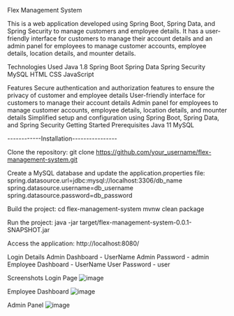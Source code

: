 Flex Management System

This is a web application developed using Spring Boot, Spring Data, and Spring Security to manage customers and employee details. It has a user-friendly interface for customers to manage their account details and an admin panel for employees to manage customer accounts, employee details, location details, and mounter details.

Technologies Used
Java 1.8
Spring Boot
Spring Data
Spring Security
MySQL
HTML
CSS
JavaScript

Features
Secure authentication and authorization features to ensure the privacy of customer and employee details
User-friendly interface for customers to manage their account details
Admin panel for employees to manage customer accounts, employee details, location details, and mounter details
Simplified setup and configuration using Spring Boot, Spring Data, and Spring Security
Getting Started
Prerequisites
Java 11
MySQL

------------Installation----------------

Clone the repository:
git clone https://github.com/your_username/flex-management-system.git

Create a MySQL database and update the application.properties file:
spring.datasource.url=jdbc:mysql://localhost:3306/db_name
spring.datasource.username=db_username
spring.datasource.password=db_password

Build the project:
cd flex-management-system
mvnw clean package

Run the project:
java -jar target/flex-management-system-0.0.1-SNAPSHOT.jar

Access the application:
http://localhost:8080/

Login Details 
 Admin Dashboard - UserName Admin Password - admin
 Employee Dashboard - UserName User Password - user

Screenshots
Login Page
![image](https://user-images.githubusercontent.com/96221336/232319439-c56f2331-b3e0-4838-869f-9bece4ea5029.png)

Employee Dashboard
![image](https://user-images.githubusercontent.com/96221336/232319516-13c02778-ce46-47a6-a6b5-8aacd7f6e851.png)

Admin Panel
![image](https://user-images.githubusercontent.com/96221336/232319549-52b07988-5cdc-4eee-acfc-03c83ee14141.png)







